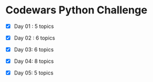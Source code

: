 # Codewars Python Challenge

- [x] Day 01 : 5 topics
- [x] Day 02 : 6 topics
- [x] Day 03: 6 topics
- [x] Day 04: 8 topics
- [x] Day 05: 5 topics


